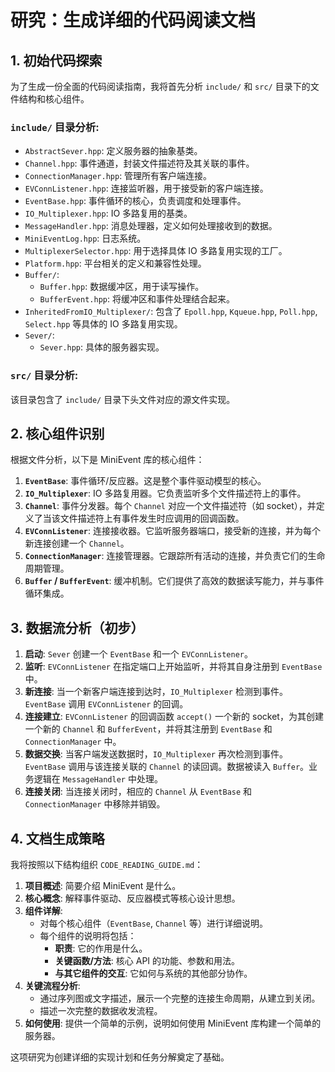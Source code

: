 # 研究：生成详细的代码阅读文档

## 1. 初始代码探索

为了生成一份全面的代码阅读指南，我将首先分析 `include/` 和 `src/` 目录下的文件结构和核心组件。

### `include/` 目录分析:
-   `AbstractSever.hpp`: 定义服务器的抽象基类。
-   `Channel.hpp`: 事件通道，封装文件描述符及其关联的事件。
-   `ConnectionManager.hpp`: 管理所有客户端连接。
-   `EVConnListener.hpp`: 连接监听器，用于接受新的客户端连接。
-   `EventBase.hpp`: 事件循环的核心，负责调度和处理事件。
-   `IO_Multiplexer.hpp`: IO 多路复用的基类。
-   `MessageHandler.hpp`: 消息处理器，定义如何处理接收到的数据。
-   `MiniEventLog.hpp`: 日志系统。
-   `MultiplexerSelector.hpp`: 用于选择具体 IO 多路复用实现的工厂。
-   `Platform.hpp`: 平台相关的定义和兼容性处理。
-   `Buffer/`:
    -   `Buffer.hpp`: 数据缓冲区，用于读写操作。
    -   `BufferEvent.hpp`: 将缓冲区和事件处理结合起来。
-   `InheritedFromIO_Multiplexer/`: 包含了 `Epoll.hpp`, `Kqueue.hpp`, `Poll.hpp`, `Select.hpp` 等具体的 IO 多路复用实现。
-   `Sever/`:
    -   `Sever.hpp`: 具体的服务器实现。

### `src/` 目录分析:
该目录包含了 `include/` 目录下头文件对应的源文件实现。

## 2. 核心组件识别

根据文件分析，以下是 MiniEvent 库的核心组件：

1.  **`EventBase`**: 事件循环/反应器。这是整个事件驱动模型的核心。
2.  **`IO_Multiplexer`**: IO 多路复用器。它负责监听多个文件描述符上的事件。
3.  **`Channel`**: 事件分发器。每个 `Channel` 对应一个文件描述符（如 socket），并定义了当该文件描述符上有事件发生时应调用的回调函数。
4.  **`EVConnListener`**: 连接接收器。它监听服务器端口，接受新的连接，并为每个新连接创建一个 `Channel`。
5.  **`ConnectionManager`**: 连接管理器。它跟踪所有活动的连接，并负责它们的生命周期管理。
6.  **`Buffer` / `BufferEvent`**: 缓冲机制。它们提供了高效的数据读写能力，并与事件循环集成。

## 3. 数据流分析（初步）

1.  **启动**: `Sever` 创建一个 `EventBase` 和一个 `EVConnListener`。
2.  **监听**: `EVConnListener` 在指定端口上开始监听，并将其自身注册到 `EventBase` 中。
3.  **新连接**: 当一个新客户端连接到达时，`IO_Multiplexer` 检测到事件。`EventBase` 调用 `EVConnListener` 的回调。
4.  **连接建立**: `EVConnListener` 的回调函数 `accept()` 一个新的 socket，为其创建一个新的 `Channel` 和 `BufferEvent`，并将其注册到 `EventBase` 和 `ConnectionManager` 中。
5.  **数据交换**: 当客户端发送数据时，`IO_Multiplexer` 再次检测到事件。`EventBase` 调用与该连接关联的 `Channel` 的读回调。数据被读入 `Buffer`。业务逻辑在 `MessageHandler` 中处理。
6.  **连接关闭**: 当连接关闭时，相应的 `Channel` 从 `EventBase` 和 `ConnectionManager` 中移除并销毁。

## 4. 文档生成策略

我将按照以下结构组织 `CODE_READING_GUIDE.md`：

1.  **项目概述**: 简要介绍 MiniEvent 是什么。
2.  **核心概念**: 解释事件驱动、反应器模式等核心设计思想。
3.  **组件详解**:
    -   对每个核心组件（`EventBase`, `Channel` 等）进行详细说明。
    -   每个组件的说明将包括：
        -   **职责**: 它的作用是什么。
        -   **关键函数/方法**: 核心 API 的功能、参数和用法。
        -   **与其它组件的交互**: 它如何与系统的其他部分协作。
4.  **关键流程分析**:
    -   通过序列图或文字描述，展示一个完整的连接生命周期，从建立到关闭。
    -   描述一次完整的数据收发流程。
5.  **如何使用**: 提供一个简单的示例，说明如何使用 MiniEvent 库构建一个简单的服务器。

这项研究为创建详细的实现计划和任务分解奠定了基础。

